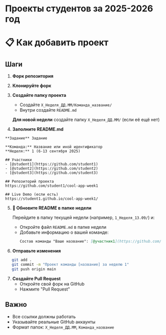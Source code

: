 # Проекты студентов за 2025-2026 год

# 📋 Как добавить проект

## Шаги

1. **Форк репозитория**

2. **Клонируйте форк**

3. **Создайте папку проекта**
   - Создайте `X_Неделя_ДД.ММ/Команда_название/`
   - Внутри создайте `README.md`

   **Для новой недели** создайте папку `X_Неделя_ДД.ММ/` (если её ещё нет)

4. **Заполните README.md**
```
**Задание** Задание 

**Команда:** Название или иной идентификатор
**Неделя:** 1 (6-13 сентября 2025)

## Участники
- [@student1](https://github.com/student1)
- [@student2](https://github.com/student2)
- [@student3](https://github.com/student3)

## Репозиторий проекта
https://github.com/student1/cool-app-week1

## Live Demo (если есть)
https://student1.github.io/cool-app-week1/

```

5. **📝 Обновите README в папке недели**
   
   Перейдите в папку текущей недели (например, `1_Неделя_13.09/`) и:
   
   - Откройте файл `README.md` в папке недели
   - Добавьте информацию о вашей команде:
     ```markdown
     Состав команды "Ваше название": [@участник1](https://github.com/участник1), [@участник2](https://github.com/участник2), [@участник3](https://github.com/участник3)
     ```

6. **Отправьте изменения**
```bash
   git add .
   git commit -m "Проект команды [название] за неделю 1"
   git push origin main
```

7. **Создайте Pull Request**
   - Откройте свой форк на GitHub
   - Нажмите "Pull Request"

## Важно
- Все ссылки должны работать
- Указывайте реальные GitHub аккаунты
- Формат папок: `X_Неделя_ДД.ММ`, `Команда_название`